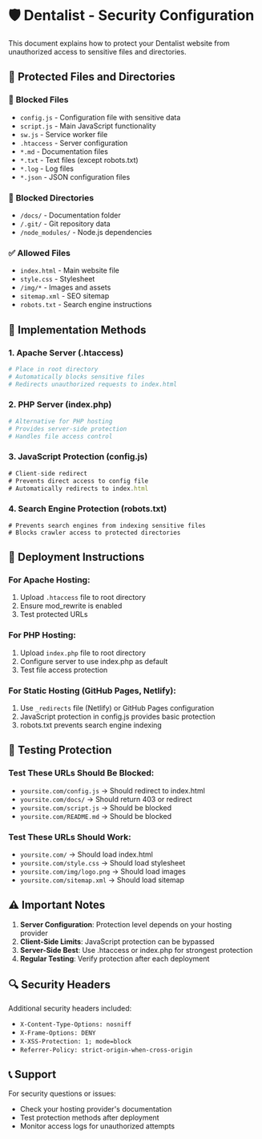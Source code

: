 # 🛡️ Dentalist - Security Configuration

This document explains how to protect your Dentalist website from unauthorized access to sensitive files and directories.

## 📁 Protected Files and Directories

### 🚫 **Blocked Files**
- `config.js` - Configuration file with sensitive data
- `script.js` - Main JavaScript functionality
- `sw.js` - Service worker file
- `.htaccess` - Server configuration
- `*.md` - Documentation files
- `*.txt` - Text files (except robots.txt)
- `*.log` - Log files
- `*.json` - JSON configuration files

### 🚫 **Blocked Directories**
- `/docs/` - Documentation folder
- `/.git/` - Git repository data
- `/node_modules/` - Node.js dependencies

### ✅ **Allowed Files**
- `index.html` - Main website file
- `style.css` - Stylesheet
- `/img/*` - Images and assets
- `sitemap.xml` - SEO sitemap
- `robots.txt` - Search engine instructions

## 🔧 Implementation Methods

### 1. **Apache Server (.htaccess)**
```apache
# Place in root directory
# Automatically blocks sensitive files
# Redirects unauthorized requests to index.html
```

### 2. **PHP Server (index.php)**
```php
# Alternative for PHP hosting
# Provides server-side protection
# Handles file access control
```

### 3. **JavaScript Protection (config.js)**
```javascript
# Client-side redirect
# Prevents direct access to config file
# Automatically redirects to index.html
```

### 4. **Search Engine Protection (robots.txt)**
```plaintext
# Prevents search engines from indexing sensitive files
# Blocks crawler access to protected directories
```

## 🚀 Deployment Instructions

### **For Apache Hosting:**
1. Upload `.htaccess` file to root directory
2. Ensure mod_rewrite is enabled
3. Test protected URLs

### **For PHP Hosting:**
1. Upload `index.php` file to root directory
2. Configure server to use index.php as default
3. Test file access protection

### **For Static Hosting (GitHub Pages, Netlify):**
1. Use `_redirects` file (Netlify) or GitHub Pages configuration
2. JavaScript protection in config.js provides basic protection
3. robots.txt prevents search engine indexing

## 🧪 Testing Protection

### **Test These URLs Should Be Blocked:**
- `yoursite.com/config.js` → Should redirect to index.html
- `yoursite.com/docs/` → Should return 403 or redirect
- `yoursite.com/script.js` → Should be blocked
- `yoursite.com/README.md` → Should be blocked

### **Test These URLs Should Work:**
- `yoursite.com/` → Should load index.html
- `yoursite.com/style.css` → Should load stylesheet
- `yoursite.com/img/logo.png` → Should load images
- `yoursite.com/sitemap.xml` → Should load sitemap

## ⚠️ Important Notes

1. **Server Configuration**: Protection level depends on your hosting provider
2. **Client-Side Limits**: JavaScript protection can be bypassed
3. **Server-Side Best**: Use .htaccess or index.php for strongest protection
4. **Regular Testing**: Verify protection after each deployment

## 🔍 Security Headers

Additional security headers included:
- `X-Content-Type-Options: nosniff`
- `X-Frame-Options: DENY`
- `X-XSS-Protection: 1; mode=block`
- `Referrer-Policy: strict-origin-when-cross-origin`

## 📞 Support

For security questions or issues:
- Check your hosting provider's documentation
- Test protection methods after deployment
- Monitor access logs for unauthorized attempts
